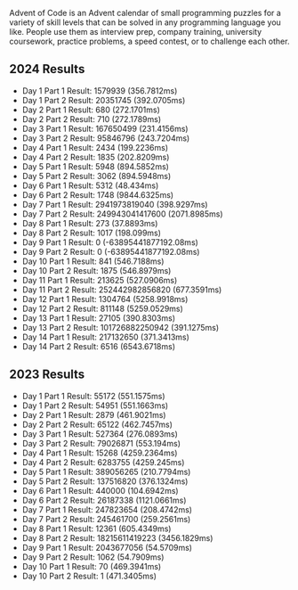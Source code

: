 Advent of Code is an Advent calendar of small programming puzzles for a variety of skill levels that can be solved in any programming language you like. People use them as interview prep, company training, university coursework, practice problems, a speed contest, or to challenge each other.

## 2024 Results
+ Day 1 Part 1 Result:    1579939 (356.7812ms)
+ Day 1 Part 2 Result:    20351745 (392.0705ms)
+ Day 2 Part 1 Result:    680 (272.1701ms)
+ Day 2 Part 2 Result:    710 (272.1789ms)
+ Day 3 Part 1 Result:    167650499 (231.4156ms)
+ Day 3 Part 2 Result:    95846796 (243.7204ms)
+ Day 4 Part 1 Result:    2434 (199.2236ms)
+ Day 4 Part 2 Result:    1835 (202.8209ms)
+ Day 5 Part 1 Result:    5948 (894.5852ms)
+ Day 5 Part 2 Result:    3062 (894.5948ms)
+ Day 6 Part 1 Result:    5312 (48.434ms)
+ Day 6 Part 2 Result:    1748 (9844.6325ms)
+ Day 7 Part 1 Result:    2941973819040 (398.9297ms)
+ Day 7 Part 2 Result:    249943041417600 (2071.8985ms)
+ Day 8 Part 1 Result:    273 (37.8893ms)
+ Day 8 Part 2 Result:    1017 (198.099ms)
+ Day 9 Part 1 Result:    0 (-63895441877192.08ms)
+ Day 9 Part 2 Result:    0 (-63895441877192.08ms)
+ Day 10 Part 1 Result:   841 (546.7188ms)
+ Day 10 Part 2 Result:   1875 (546.8979ms)
+ Day 11 Part 1 Result:   213625 (527.0906ms)
+ Day 11 Part 2 Result:   252442982856820 (677.3591ms)
+ Day 12 Part 1 Result:   1304764 (5258.9918ms)
+ Day 12 Part 2 Result:   811148 (5259.0529ms)
+ Day 13 Part 1 Result:   27105 (390.8303ms)
+ Day 13 Part 2 Result:   101726882250942 (391.1275ms)
+ Day 14 Part 1 Result:   217132650 (371.3413ms)
+ Day 14 Part 2 Result:   6516 (6543.6718ms)

## 2023 Results
+ Day 1 Part 1 Result:    55172 (551.1575ms)
+ Day 1 Part 2 Result:    54951 (551.1663ms)
+ Day 2 Part 1 Result:    2879 (461.9021ms)
+ Day 2 Part 2 Result:    65122 (462.7457ms)
+ Day 3 Part 1 Result:    527364 (276.0893ms)
+ Day 3 Part 2 Result:    79026871 (553.194ms)
+ Day 4 Part 1 Result:    15268 (4259.2364ms)
+ Day 4 Part 2 Result:    6283755 (4259.245ms)
+ Day 5 Part 1 Result:    389056265 (210.7794ms)
+ Day 5 Part 2 Result:    137516820 (376.1324ms)
+ Day 6 Part 1 Result:    440000 (104.6942ms)
+ Day 6 Part 2 Result:    26187338 (1121.0661ms)
+ Day 7 Part 1 Result:    247823654 (208.4742ms)
+ Day 7 Part 2 Result:    245461700 (259.2561ms)
+ Day 8 Part 1 Result:    12361 (605.4349ms)
+ Day 8 Part 2 Result:    18215611419223 (3456.1829ms)
+ Day 9 Part 1 Result:    2043677056 (54.5709ms)
+ Day 9 Part 2 Result:    1062 (54.7909ms)
+ Day 10 Part 1 Result:   70 (469.3941ms)
+ Day 10 Part 2 Result:   1 (471.3405ms)
